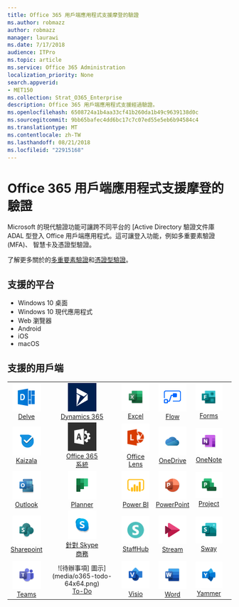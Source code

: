 ```yaml
---
title: Office 365 用戶端應用程式支援摩登的驗證
ms.author: robmazz
author: robmazz
manager: laurawi
ms.date: 7/17/2018
audience: ITPro
ms.topic: article
ms.service: Office 365 Administration
localization_priority: None
search.appverid:
- MET150
ms.collection: Strat_O365_Enterprise
description: Office 365 用戶端應用程式支援經過驗證。
ms.openlocfilehash: 6508724a1b4aa33cf41b260da1b49c9639138d0c
ms.sourcegitcommit: 9bb65bafec4dd6bc17c7c07ed55e5eb6b94584c4
ms.translationtype: MT
ms.contentlocale: zh-TW
ms.lasthandoff: 08/21/2018
ms.locfileid: "22915168"
---
```

# <a name="office-365-client-app-support---modern-authentication"></a>Office 365 用戶端應用程式支援摩登的驗證

Microsoft 的現代驗證功能可讓跨不同平台的 [Active Directory 驗證文件庫 ADAL 型登入 Office 用戶端應用程式。這可讓登入功能，例如多重要素驗證 (MFA)、 智慧卡及憑證型驗證。

了解更多關於的[多重要素驗證](https://docs.microsoft.com/azure/active-directory/authentication/multi-factor-authentication)和[憑證型驗證](https://docs.microsoft.com/azure/active-directory/active-directory-certificate-based-authentication-get-started)。

## <a name="supported-platforms"></a>支援的平台

 - Windows 10 桌面
 - Windows 10 現代應用程式
 - Web 瀏覽器
 - Android
 - iOS
 - macOS

## <a name="supported-clients"></a>支援的用戶端

| | | | | | |
|:---:|:---:|:---:|:---:|:---:|:---:|
| ![探索圖示](media/o365-delve-64x64.png) <br> [Delve](https://products.office.com/business/intelligent-search) | ![Dynamics 365 圖示](media/o365-dynamics365-64x64.png) <br> [Dynamics 365](https://dynamics.microsoft.com) | ![Excel 圖示](media/o365-excel-64x64.png) <br> [Excel](https://products.office.com/excel) | ![流程圖示](media/o365-flow-64x64.png) <br> [Flow](https://flow.microsoft.com) | ![表單圖示](media/o365-forms-64x64.png) <br> [Forms](https://flow.microsoft.com/connectors/shared_microsoftforms/microsoft-forms/) | 
| ![Kaizala 圖示](media/o365-kaizala-64x64.png) <br> [Kaizala](https://products.office.com/en/business/microsoft-kaizala) | ![Office 365 Admin 圖示](media/o365-o365admin-64x64.png) <br> [Office 365<br>系統](https://products.office.com/business/manage-office-365-admin-app) | ![透鏡圖示](media/o365-lens-64x64.png) <br> [Office Lens](https://www.microsoft.com/p/office-lens/9wzdncrfj3t8?activetab=pivot%3Aoverviewtab) | ![OneDrive for Business 圖示](media/o365-OneDrive-64x64.png) <br> [OneDrive](https://products.office.com/onedrive-for-business/online-cloud-storage) | ![OneNote 圖示](media/o365-OneNote-64x64.png) <br> [OneNote](https://products.office.com/onenote)
| ![Outlook 圖示](media/o365-outlook-64x64.png) <br> [Outlook](https://products.office.com/outlook) | ![規劃圖示](media/o365-planner-64x64.png) <br> [Planner](https://products.office.com/business/task-management-software) | ![PowerBI 圖示](media/o365-powerbi-64x64.png) <br> [Power BI](https://powerbi.microsoft.com) | ![PowerPoint 圖示](media/o365-powerpoint-64x64.png) <br> [PowerPoint](https://products.office.com/powerpoint) | ![專案圖示](media/o365-project-64x64.png) <br> [Project](https://products.office.com/project) 
| ![SharePoint 圖示](media/o365-sharepoint-64x64.png) <br> [Sharepoint](https://products.office.com/sharepoint) | ![Skype 商務圖示](media/o365-skypeforbusiness-64x64.png) <br> [針對 Skype<br>商務](https://www.skype.com/business/) | ![StaffHub 圖示](media/o365-staffhub-64x64.png) <br> [StaffHub](https://products.office.com/microsoft-staffhub/staff-scheduling-software) | ![資料流圖示](media/o365-stream-64x64.png) <br> [Stream](https://stream.microsoft.com) | ![Sway 圖示](media/o365-sway-64x64.png) <br> [Sway](https://sway.com)
| ![小組圖示](media/o365-teams-64x64.png) <br> [Teams](https://products.office.com/microsoft-teams/group-chat-software) | ![待辦事項] 圖示](media/o365-todo-64x64.png) <br> [To-Do](https://todo.microsoft.com) | ![Visio 圖示](media/o365-visio-64x64.png) <br> [Visio](https://products.office.com/visio/flowchart-software) | ![Word 圖示](media/o365-word-64x64.png) <br> [Word](https://products.office.com/word) | ![Yammer 圖示](media/o365-yammer-64x64.png) <br> [Yammer](https://products.office.com/yammer/yammer-overview)